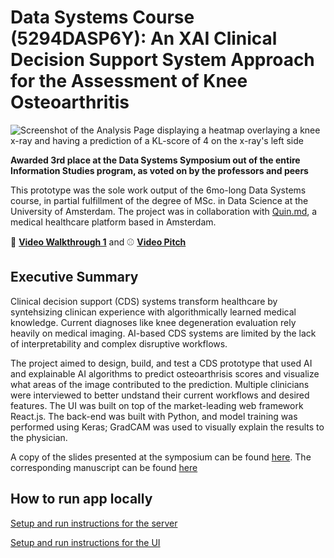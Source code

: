 # Data Systems Course (5294DASP6Y): An XAI Clinical Decision Support System Approach for the Assessment of Knee Osteoarthritis

![Screenshot of the Analysis Page displaying a heatmap overlaying a knee x-ray and having a prediction of a KL-score of 4 on the x-ray's left side](https://raw.github.com/jah377/XAI_ImageClassification/main/report/github_analysis.png)

**Awarded 3rd place at the Data Systems Symposium out of the entire Information Studies program, as voted on by the professors and peers**

This prototype was the sole work output of the 6mo-long Data Systems course, in partial fulfillment of the degree of MSc. in Data Science at the University of Amsterdam. The project was in collaboration with [Quin.md](https://quin.md/en), a medical healthcare platform based in Amsterdam.

🚶 **[Video Walkthrough 1](https://vimeo.com/673296028)** and ⚾️ **[Video Pitch](https://vimeo.com/673322353)**

## Executive Summary

Clinical decision support (CDS) systems transform healthcare by syntehsizing clinican experience with algorithmically learned medical knowledge. Current diagnoses like knee degeneration evaluation rely heavily on medical imaging. AI-based CDS systems are limited by the lack of interpretability and complex disruptive workflows. 

The project aimed to design, build, and test a CDS prototype that used AI and explainable AI algorithms to predict osteoarthrisis scores and visualize what areas of the image contributed to the prediction. Multiple clinicians were interviewed to better undstand their current workflows and desired features. The UI was built on top of the market-leading web framework React.js. The back-end was built with Python, and model training was performed using Keras; GradCAM was used to visually explain the results to the physician. 

A copy of the slides presented at the symposium can be found [here](https://raw.github.com/jah377/XAI_ImageClassification/main/report/presentation.pdf). The corresponding manuscript can be found [here](https://raw.github.com/jah377/XAI_ImageClassification/main/report/manuscript.pdf)


## How to run app locally

[Setup and run instructions for the server](/prototype/backend/README.md)

[Setup and run instructions for the UI](/prototype/doctors-ui/README.md)
